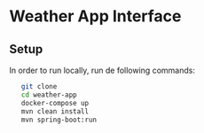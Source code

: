 # Weather App Interface

## Setup

In order to run locally, run de following commands:

```bash
   git clone 
   cd weather-app
   docker-compose up
   mvn clean install
   mvn spring-boot:run
   ```